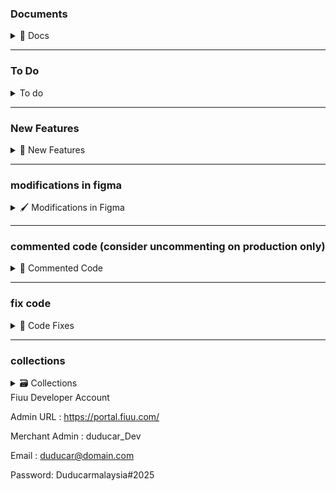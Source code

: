 ### Documents

<details>
<summary>📌 Docs</summary>

[Price Document](https://docs.google.com/document/d/1Fwrt3zfrWVLZaNet_pcU5jgZWq8KcqivnKhmnloRbvk/edit?tab=t.0)

</details>

---

### To Do

<details>
<summary>To do</summary>

1. In `trip.service` in `getTripStatistics`, make the function work properly after enough data.
   - update the trip after completion and update the paymentType and money/coin
   - get the total cash and coin and parse the coin to add see the total earnings.
   - only count for completed trips.

</details>

---

### New Features

<details>
<summary>🚀 New Features</summary>

1. Invoice generation of trips

</details>

---

### modifications in figma

<details>
<summary>🖌 Modifications in Figma</summary>

1.  `seats`, `evpNumber`, `evpExpiry`, `carNumber` missing when adding a car in dashboard
2.  in a booking request, when a user selects a car, adds details and confirms for booking. Do not show the user instantly the driver's data and his request has been accepted. Instead, show the user that his request has been sent to the driver and he will be notified when the driver accepts the request.
    booking flow:

```
   - User selects car and adds booking details
   - User confirms booking request
   - Show "Request sent to driver" message
   - User receives notification when driver accepts
```

3.  dashboard | in `driver` section -> statics -> add `total`. Check if it can be done for the driver section in app
4.  dashboard | in `D coin` section -> change this to 1 dCoin = 10 MYR.
5.  app | toll adding screen missing
6.  app | show route button. clicking on that button will take driver to google navigation
7.  app | in `driver` section -> statics -> change `this week` to `all time`
8.  no card/online payment

</details>

---

### commented code (consider uncommenting on production only)

<details>
<summary>🧪 Commented Code</summary>

1. In `car.service`, in `updateAssignCarToDriver`, prevent a driver from being assigned to more than one car at a time
2. In `trip.service` in `getTripStatistics`, uncomment `matchStage`

</details>

---

### fix code

<details>
<summary>🔧 Code Fixes</summary>

- Before completing a trip, calculate `tollFee` and add it to the final amount

</details>

---

### collections

<details>
<summary>🗃 Collections</summary>

1. auths
2. users
3. drivers
4. admins
5. cars
6. trips
7. savedLocations
8. reviews
9. notifications
10. messages
11. conversations
12. dCoins
13. payments
14. onlineSessions

</details>
Fiuu Developer Account

Admin URL : https://portal.fiuu.com/

Merchant Admin : duducar_Dev

Email : duducar@domain.com

Password: Duducarmalaysia#2025

